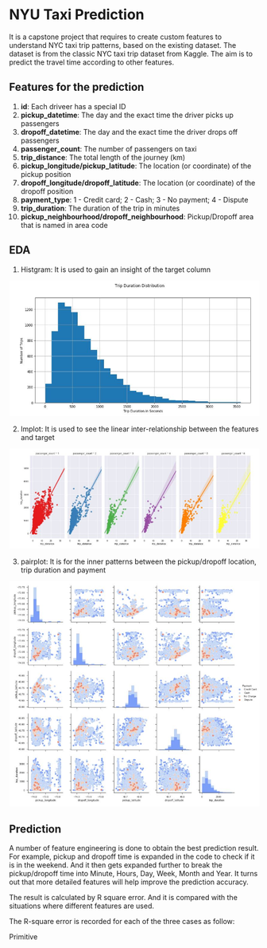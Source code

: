 # NYU Taxi Prediction
It is a capstone project that requires to create custom features to understand NYC taxi trip patterns, based on the existing dataset. The dataset is from the classic NYC taxi trip dataset from Kaggle. The aim is to predict the travel time according to other features.

## Features for the prediction
1. __id__: Each driveer has a special ID
2. __pickup_datetime__: The day and the exact time the driver picks up passengers
3. __dropoff_datetime__: The day and the exact time the driver drops off passengers
4. __passenger_count__: The number of passengers on taxi
5. __trip_distance__: The total length of the journey (km)
6. __pickup_longitude/pickup_latitude__: The location (or coordinate) of the pickup position
7. __dropoff_longitude/dropoff_latitude__: The location (or coordinate) of the dropoff position
8. __payment_type__: 1 - Credit card; 2 - Cash; 3 - No payment; 4 - Dispute
9. __trip_duration__: The duration of the trip in minutes
10. __pickup_neighbourhood/dropoff_neighbourhood__: Pickup/Dropoff area that is named in area code

## EDA
1. Histgram: It is used to gain an insight of the target column

![alt text](https://github.com/KaitaiD/Capstone-Project-1/blob/master/1.JPG)

2. lmplot: It is used to see the linear inter-relationship between the features and target

![alt text](https://github.com/KaitaiD/Capstone-Project-1/blob/master/2.JPG)

3. pairplot: It is for the inner patterns between the pickup/dropoff location, trip duration and payment

![alt text](https://github.com/KaitaiD/Capstone-Project-1/blob/master/3.JPG)

## Prediction
A number of feature engineering is done to obtain the best prediction result. For example, pickup and dropoff time is expanded in the code to check if it is in the weekend. And it then gets expanded further to break the pickup/dropoff time into Minute, Hours, Day, Week, Month and Year. It turns out that more detailed features will help improve the prediction accuracy.

The result is calculated by R square error. And it is compared with the situations where different features are used. 

The R-square error is recorded for each of the three cases as follow:

Primitive


